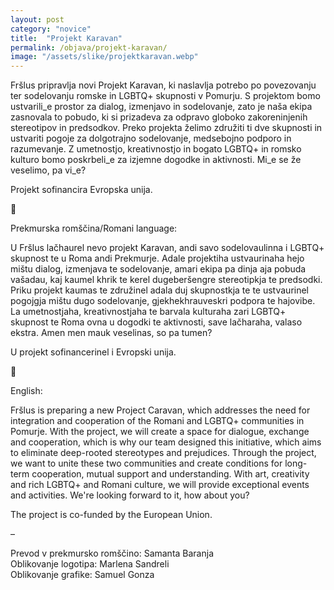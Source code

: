 ```yaml
---
layout: post
category: "novice"
title:  "Projekt Karavan"
permalink: /objava/projekt-karavan/
image: "/assets/slike/projektkaravan.webp"
---
```


Fršlus pripravlja novi Projekt Karavan, ki naslavlja potrebo po povezovanju ter sodelovanju romske in LGBTQ+ skupnosti v Pomurju. S projektom bomo ustvarili_e prostor za dialog, izmenjavo in sodelovanje, zato je naša ekipa zasnovala to pobudo, ki si prizadeva za odpravo globoko zakoreninjenih stereotipov in predsodkov. Preko projekta želimo združiti ti dve skupnosti in ustvariti pogoje za dolgotrajno sodelovanje, medsebojno podporo in razumevanje. Z umetnostjo, kreativnostjo in bogato LGBTQ+ in romsko kulturo bomo poskrbeli_e za izjemne dogodke in aktivnosti. Mi_e se že veselimo, pa vi_e?

Projekt sofinancira Evropska unija.

🌺

Prekmurska romščina/Romani language:

U Fršlus lačhaurel nevo projekt Karavan, andi savo sodelovaulinna i LGBTQ+ skupnost te u Roma andi Prekmurje. Adale projektiha ustvaurinaha hejo mištu dialog, izmenjava te sodelovanje, amari ekipa pa dinja aja pobuda vašadau, kaj kaumel khrik te kerel dugeberšengre stereotipkja te predsodki. Priku projekt kaumas te združinel adala duj skupnostkja te te ustvaurinel pogojgja mištu dugo sodelovanje, gjekhekhrauveskri podpora te hajovibe. La umetnostjaha, kreativnostjaha te barvala kulturaha zari LGBTQ+ skupnost te Roma ovna u dogodki te aktivnosti, save lačharaha, valaso ekstra. Amen men mauk veselinas, so pa tumen?

U projekt sofinancerinel i Evropski unija.

🌺

English:

Fršlus is preparing a new Project Caravan, which addresses the need for integration and cooperation of the Romani and LGBTQ+ communities in Pomurje. With the project, we will create a space for dialogue, exchange and cooperation, which is why our team designed this initiative, which aims to eliminate deep-rooted stereotypes and prejudices. Through the project, we want to unite these two communities and create conditions for long-term cooperation, mutual support and understanding. With art, creativity and rich LGBTQ+ and Romani culture, we will provide exceptional events and activities. We're looking forward to it, how about you?

The project is co-funded by the European Union.

–

Prevod v prekmursko romščino: Samanta Baranja  
Oblikovanje logotipa: Marlena Sandreli  
Oblikovanje grafike: Samuel Gonza  